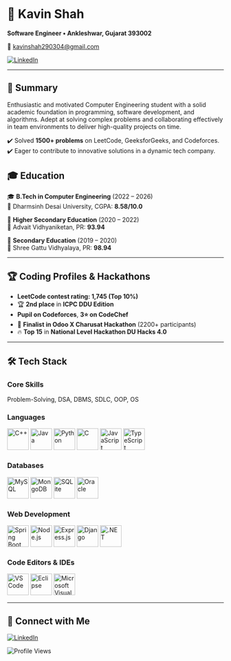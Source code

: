 # 👋 Kavin Shah

**Software Engineer • Ankleshwar, Gujarat 393002**  

📧 [kavinshah290304@gmail.com](mailto:kavinshah290304@gmail.com)  


[![LinkedIn](https://img.shields.io/badge/LinkedIn-0A66C2?style=for-the-badge&logo=linkedin&logoColor=white)](https://www.linkedin.com/in/kavin-shah-1bb607251/)  


---

## 🔹 Summary

Enthusiastic and motivated Computer Engineering student with a solid academic foundation in programming, software development, and algorithms. Adept at solving complex problems and collaborating effectively in team environments to deliver high-quality projects on time.  

✔️ Solved **1500+ problems** on LeetCode, GeeksforGeeks, and Codeforces.  
✔️ Eager to contribute to innovative solutions in a dynamic tech company.  

## 🎓 Education  

🎓 **B.Tech in Computer Engineering** (2022 – 2026)  
📍 Dharmsinh Desai University, CGPA: **8.58/10.0**  

📖 **Higher Secondary Education** (2020 – 2022)  
📍 Advait Vidhyaniketan, PR: **93.94**  

📘 **Secondary Education** (2019 – 2020)  
📍 Shree Gattu Vidhyalaya, PR: **98.94**  

---

## 🏆 Coding Profiles & Hackathons  

- **LeetCode contest rating: 1,745 (Top 10%)**  
- 🏆 **2nd place** in **ICPC DDU Edition**  
- **Pupil on Codeforces**, **3⭐ on CodeChef**  
- 🥇 **Finalist in Odoo X Charusat Hackathon** (2200+ participants)  
- 🔥 **Top 15** in **National Level Hackathon DU Hacks 4.0**  

---

## 🛠 Tech Stack  

### **Core Skills**  
Problem-Solving, DSA, DBMS, SDLC, OOP, OS  

### **Languages**  
<p align="left">
  <img src="https://cdn.jsdelivr.net/gh/devicons/devicon/icons/cplusplus/cplusplus-original.svg" width="50" title="C++"/>
  <img src="https://cdn.jsdelivr.net/gh/devicons/devicon/icons/java/java-original.svg" width="50" title="Java"/>
  <img src="https://cdn.jsdelivr.net/gh/devicons/devicon/icons/python/python-original.svg" width="50" title="Python"/>
  <img src="https://cdn.jsdelivr.net/gh/devicons/devicon/icons/c/c-original.svg" width="50" title="C"/>
  <img src="https://cdn.jsdelivr.net/gh/devicons/devicon/icons/javascript/javascript-original.svg" width="50" title="JavaScript"/>
  <img src="https://cdn.jsdelivr.net/gh/devicons/devicon/icons/typescript/typescript-original.svg" width="50" title="TypeScript"/>
</p>

### **Databases**  
<p align="left">
  <img src="https://cdn.jsdelivr.net/gh/devicons/devicon/icons/mysql/mysql-original.svg" width="50" title="MySQL"/>
  <img src="https://cdn.jsdelivr.net/gh/devicons/devicon/icons/mongodb/mongodb-original.svg" width="50" title="MongoDB"/>
  <img src="https://cdn.jsdelivr.net/gh/devicons/devicon/icons/sqlite/sqlite-original.svg" width="50" title="SQLite"/>
  <img src="https://cdn.jsdelivr.net/gh/devicons/devicon/icons/oracle/oracle-original.svg" width="50" title="Oracle"/>
</p>

### **Web Development**  
<p align="left">
  <img src="https://cdn.jsdelivr.net/gh/devicons/devicon/icons/spring/spring-original.svg" width="50" title="Spring Boot"/>
  <img src="https://cdn.jsdelivr.net/gh/devicons/devicon/icons/nodejs/nodejs-original.svg" width="50" title="Node.js"/>
  <img src="https://cdn.jsdelivr.net/gh/devicons/devicon/icons/express/express-original.svg" width="50" title="Express.js"/>
  <img src="https://cdn.jsdelivr.net/gh/devicons/devicon/icons/django/django-plain.svg" width="50" title="Django"/>
  <img src="https://cdn.jsdelivr.net/gh/devicons/devicon/icons/dot-net/dot-net-original.svg" width="50" title=".NET"/>
</p>

### Code Editors & IDEs
<p align="left"> <img src="https://cdn.jsdelivr.net/gh/devicons/devicon/icons/vscode/vscode-original.svg" width="50" title="VS Code"/> 
 <img src="https://cdn.jsdelivr.net/gh/devicons/devicon/icons/eclipse/eclipse-original.svg" width="50" title="Eclipse"/> 
  <img src="https://cdn.jsdelivr.net/gh/devicons/devicon/icons/visualstudio/visualstudio-plain.svg" width="50" title="Microsoft Visual Studio"/>
</p>

---

## 🌟 Connect with Me  

[![LinkedIn](https://img.shields.io/badge/LinkedIn-0A66C2?style=for-the-badge&logo=linkedin&logoColor=white)](https://www.linkedin.com/in/kavin-shah-1bb607251/)  


![Profile Views](https://komarev.com/ghpvc/?username=kavinshahh29&label=Profile%20Views&color=0e75b6&style=for-the-badge)


